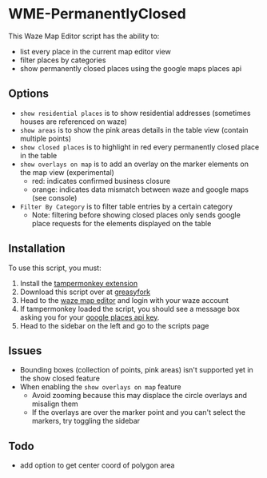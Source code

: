 # WME-PermanentlyClosed

This Waze Map Editor script has the ability to:
- list every place in the current map editor view
- filter places by categories
- show permanently closed places using the google maps places api

## Options
- `show residential places` is to show residential addresses (sometimes houses are referenced on waze)
- `show areas` is to show the pink areas details in the table view (contain multiple points)
- `show closed places` is to highlight in red every permanently closed place in the table
- `show overlays on map` is to add an overlay on the marker elements on the map view (experimental)
  - red: indicates confirmed business closure
  - orange: indicates data mismatch between waze and google maps (see console)
- `Filter By Category` is to filter table entries by a certain category
  - Note: filtering before showing closed places only sends google place requests for the elements displayed on the table  

## Installation
To use this script, you must:
1. Install the [tampermonkey extension](https://www.tampermonkey.net/)
2. Download this script over at [greasyfork](https://greasyfork.org/en/scripts/481447-wme-permanentlyclosed)
3. Head to the [waze map editor](https://www.waze.com/en-US/editor) and login with your waze account
4. If tampermonkey loaded the script, you should see a message box asking you for your [google places api key](https://developers.google.com/maps/documentation/javascript/get-api-key).
5. Head to the sidebar on the left and go to the scripts page 

## Issues
- Bounding boxes (collection of points, pink areas) isn't supported yet in the show closed feature
- When enabling the `show overlays on map` feature
  - Avoid zooming because this may displace the circle overlays and misalign them
  - If the overlays are over the marker point and you can't select the markers, try toggling the sidebar 

## Todo
- add option to get center coord of polygon area
